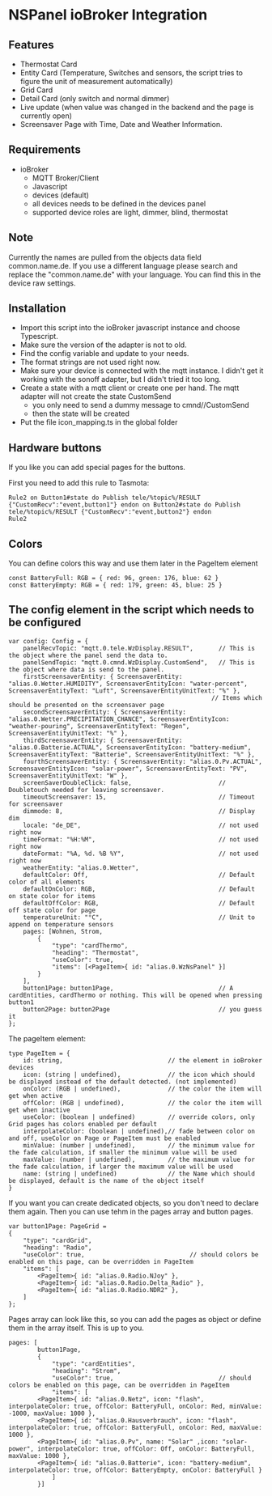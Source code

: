 # NSPanel ioBroker Integration

## Features

- Thermostat Card
- Entity Card (Temperature, Switches and sensors, the script tries to figure the unit of measurement automatically)
- Grid Card
- Detail Card (only switch and normal dimmer)
- Live update (when value was changed in the backend and the page is currently open)
- Screensaver Page with Time, Date and Weather Information.

## Requirements
- ioBroker
  - MQTT Broker/Client
  - Javascript
  - devices (default)
  - all devices needs to be defined in the devices panel
  - supported device roles are light, dimmer, blind, thermostat

## Note
Currently the names are pulled from the objects data field common.name.de.
If you use a different language please search and replace the "common.name.de" with your language. 
You can find this in the device raw settings.

  
## Installation
- Import this script into the ioBroker javascript instance and choose Typescript.
- Make sure the version of the adapter is not to old.
- Find the config variable and update to your needs.
- The format strings are not used right now.
- Make sure your device is connected with the mqtt instance. I didn't get it working with the sonoff adapter, but I didn't tried it too long.
- Create a state with a mqtt client or create one per hand. The mqtt adapter will not create the state CustomSend
    - you only need to send a dummy message to cmnd/<yourPanel>/CustomSend 
    - then the state will be created 
- Put the file icon_mapping.ts in the global folder


## Hardware buttons
If you like you can add special pages for the buttons.

First you need to add this rule to Tasmota:

```
Rule2 on Button1#state do Publish tele/%topic%/RESULT {"CustomRecv":"event,button1"} endon on Button2#state do Publish tele/%topic%/RESULT {"CustomRecv":"event,button2"} endon
Rule2
```

## Colors
You can define colors this way and use them later in the PageItem element
```
const BatteryFull: RGB = { red: 96, green: 176, blue: 62 }
const BatteryEmpty: RGB = { red: 179, green: 45, blue: 25 }
```
## The config element in the script which needs to be configured
```
var config: Config = {
    panelRecvTopic: "mqtt.0.tele.WzDisplay.RESULT",       // This is the object where the panel send the data to.
    panelSendTopic: "mqtt.0.cmnd.WzDisplay.CustomSend",   // This is the object where data is send to the panel.
    firstScreensaverEntity: { ScreensaverEntity: "alias.0.Wetter.HUMIDITY", ScreensaverEntityIcon: "water-percent", ScreensaverEntityText: "Luft", ScreensaverEntityUnitText: "%" },
                                                        // Items which should be presented on the screensaver page
    secondScreensaverEntity: { ScreensaverEntity: "alias.0.Wetter.PRECIPITATION_CHANCE", ScreensaverEntityIcon: "weather-pouring", ScreensaverEntityText: "Regen", ScreensaverEntityUnitText: "%" },
    thirdScreensaverEntity: { ScreensaverEntity: "alias.0.Batterie.ACTUAL", ScreensaverEntityIcon: "battery-medium", ScreensaverEntityText: "Batterie", ScreensaverEntityUnitText: "%" },
    fourthScreensaverEntity: { ScreensaverEntity: "alias.0.Pv.ACTUAL", ScreensaverEntityIcon: "solar-power", ScreensaverEntityText: "PV", ScreensaverEntityUnitText: "W" },
    screenSaverDoubleClick: false,                        // Doubletouch needed for leaving screensaver.                                                           
    timeoutScreensaver: 15,                               // Timeout for screensaver
    dimmode: 8,                                           // Display dim
    locale: "de_DE",                                      // not used right now
    timeFormat: "%H:%M",                                  // not used right now
    dateFormat: "%A, %d. %B %Y",                          // not used right now
    weatherEntity: "alias.0.Wetter",
    defaultColor: Off,                                    // Default color of all elements
    defaultOnColor: RGB,                                  // Default on state color for items
    defaultOffColor: RGB,                                 // Default off state color for page
    temperatureUnit: "°C",                                // Unit to append on temperature sensors
    pages: [Wohnen, Strom,
        {
            "type": "cardThermo",
            "heading": "Thermostat",
            "useColor": true,
            "items": [<PageItem>{ id: "alias.0.WzNsPanel" }]
        }
    ],
    button1Page: button1Page,                             // A cardEntities, cardThermo or nothing. This will be opened when pressing button1 
    button2Page: button2Page                              // you guess it 
};
```

The pageItem element:
```
type PageItem = {
    id: string,                             // the element in ioBroker devices 
    icon: (string | undefined),             // the icon which should be displayed instead of the default detected. (not implemented)
    onColor: (RGB | undefined),             // the color the item will get when active
    offColor: (RGB | undefined),            // the color the item will get when inactive
    useColor: (boolean | undefined)         // override colors, only Grid pages has colors enabled per default
    interpolateColor: (boolean | undefined),// fade between color on and off, useColor on Page or PageItem must be enabled
    minValue: (number | undefined),         // the minimum value for the fade calculation, if smaller the minimum value will be used
    maxValue: (number | undefined),         // the maximum value for the fade calculation, if larger the maximum value will be used
    name: (string | undefined)              // the Name which should be displayed, default is the name of the object itself
}
```


If you want you can create dedicated objects, so you don't need to declare them again. Then you can use tehm in the pages array and button pages.

```
var button1Page: PageGrid =
{
    "type": "cardGrid",
    "heading": "Radio",
    "useColor": true,                             // should colors be enabled on this page, can be overridden in PageItem
    "items": [
        <PageItem>{ id: "alias.0.Radio.NJoy" },
        <PageItem>{ id: "alias.0.Radio.Delta_Radio" },
        <PageItem>{ id: "alias.0.Radio.NDR2" },
    ]
};
```

Pages array can look like this, so you can add the pages as object or define them in the array itself. This is up to you.

```
pages: [
        button1Page,
        {
            "type": "cardEntities",
            "heading": "Strom",
            "useColor": true,                             // should colors be enabled on this page, can be overridden in PageItem
            "items": [
        <PageItem>{ id: "alias.0.Netz", icon: "flash", interpolateColor: true, offColor: BatteryFull, onColor: Red, minValue: -1000, maxValue: 1000 },
        <PageItem>{ id: "alias.0.Hausverbrauch", icon: "flash", interpolateColor: true, offColor: BatteryFull, onColor: Red, maxValue: 1000 },
        <PageItem>{ id: "alias.0.Pv", name: "Solar" ,icon: "solar-power", interpolateColor: true, offColor: Off, onColor: BatteryFull, maxValue: 1000 },
        <PageItem>{ id: "alias.0.Batterie", icon: "battery-medium", interpolateColor: true, offColor: BatteryEmpty, onColor: BatteryFull }
            ]
        }]
```
